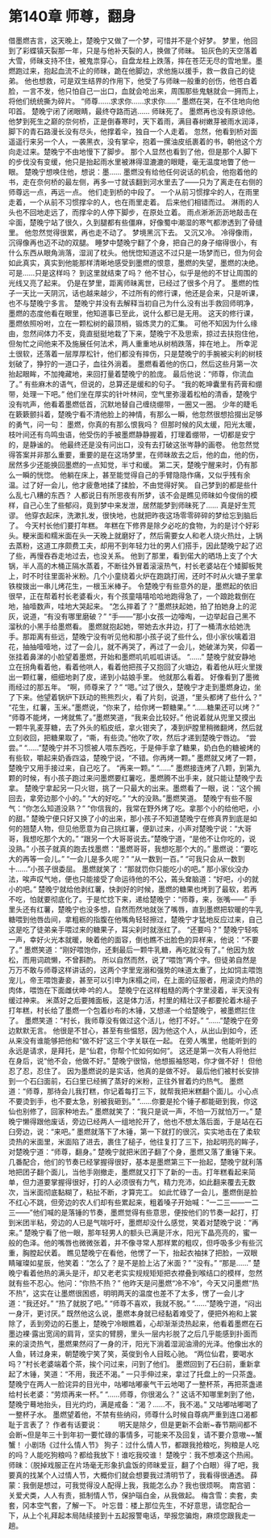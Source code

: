 # 第140章 师尊，翻身
借墨燃吉言，这天晚上，楚晚宁又做了一个梦，可惜并不是个好梦。
梦里，他回到了彩蝶镇天裂那一年，只是与他补天裂的人，换做了师昧。
铅灰色的天空落着大雪，师昧支持不住，被鬼祟穿心，自盘龙柱上跌落，摔在苍茫无尽的雪地里。墨燃跑过来，抱起血流不止的师昧，跪在他脚边，求他施以援手，救一救自己的徒弟。
他也想救，可是双生结界的作用下，他受了与师昧一般重的创伤，他苍白着脸，一言不发，他只怕自己一出口，血就会呛出来，周围那些鬼魅就会一拥而上，将他们统统撕为碎片。
“师尊……求求你……求求你……”
墨燃在哭，在不住地向他叩首。
楚晚宁闭了闭眼睛，最终夺路而逃……
师昧死了。
墨燃再也没有原谅他。
他梦到死生之巅的奈何桥，正是倒春寒时，天下着雨，满目春树嫩芽被雨水润泽，脚下的青石路漫长没有尽头，他撑着伞，独自一个人走着。
忽然，他看到桥对面遥遥行来另一个人，一袭黑衣，没有掌伞，抱着一摞油皮纸裹着的书，朝他这个方向走过来。楚晚宁不由地慢下了脚步。
那个人显然也看到了他，但是那个人脚下的步伐没有变缓，他只是抬起雨水里被淋得湿漉漉的眼睫，毫无温度地瞥了他一眼。
楚晚宁想唤住他，想说：墨……
墨燃没有给他任何说话的机会，他抱着他的书，走在奈何桥的最左侧，再多一寸就该翻到河水里去了——只为了离走在右侧的师尊远一点，再远一点。
他们走到桥的中段了。
一个从前习惯撑伞的人，在雨里走着，一个从前不习惯撑伞的人，也在雨里走着。
后来他们相错而过。
淋雨的人头也不回地走远了，而撑伞的人停下脚步，在原处立着。
雨点淅淅沥沥地敲击在伞面，楚晚宁站了很久，久到腿都有些僵麻，好像蜀中潮湿的寒气都渗透到了骨缝里。
他忽然觉得很累，再也走不动了。
梦境黑沉下去。
又沉又冷。
冷得像雨，沉得像再也迈不动的双腿。
睡梦中楚晚宁翻了个身，把自己的身子缩得很小，有什么东西从眼角淌落，湿润了枕头。他恍惚知道这不过只是一场梦而已，但为何会如此真实，真实到他能那样清晰地感受到墨燃的恨意，墨燃的失望，墨燃的决绝。
可是……只是这样吗？
到这里就结束了吗？
他不甘心，似乎是他的不甘让周围的光线又亮了起来。
仍是在梦里，距离师昧离世，已经过了很多个月了。
墨燃的性子一天比一天阴沉，话也越来越少，不过所有的修行课，他还是会来，只是听课，也不与楚晚宁多言。
楚晚宁并没有去解释当初自己为什么没有出手救回师明净，墨燃的态度他看在眼里，他知道事已至此，说什么都已是无用。
这天的修行课，墨燃依照吩咐，立在一颗松树的最顶梢，锻炼灵力的汇集。
可他不知因为什么缘由，忽然间体力不支，竟直挺挺地栽了下来，楚晚宁不及思索，掠过去扶抱住他，但匆忙之间他来不及施展任何法术，两人重重地从树梢跌落，摔在地上。
所幸泥土很软，还落着一层厚厚松针，他们都没有摔伤，只是楚晚宁的手腕被尖利的树枝划破了，狰狞的一道口子，血往外淌着。
墨燃看着他的伤口，然后这些月第一次抬起眼眸，不加掩藏地，来回打量着楚晚宁的脸庞。
最后他说：“师尊，你流血了。”
有些麻木的语气，但说的，总算还是缓和的句子。
“我的乾坤囊里有药膏和绷带，处理一下吧。”
他们坐在厚实的针叶林间，空气里弥漫着松柏的清香，楚晚宁没有吭声，他看着墨燃低首，沉默地替自己缠绕绷带，一圈又一圈。
少年的睫毛在簌簌颤抖着，楚晚宁看不清他脸上的神情，有那么一瞬，他忽然很想拾掇出足够的勇气，问一句：
墨燃，你真的有那么恨我吗？
但那时候的风太缓，阳光太暖，枝叶间还有鸟鸣虫语，他受伤的手被墨燃静静握着，打理着绷带，一切都是安宁的，是静谧的。
他最终还是没有问出口，没有去打破这张岑静的画卷。
他忽然觉得答案并非那么重要，重要的是在这场梦里，在师昧故去之后，他的血，他的伤，居然多少还能换回墨燃的一点知觉，半寸和缓。
第二天，楚晚宁醒来时，仍有那么一瞬的恍惚。
他躺在床上，甚至能觉得自己的手臂隐隐作痛，又似乎残有余温。过了好一会儿，他才疲惫地揉了揉脸，不由觉得好笑。
自己梦到的都是些什么乱七八糟的东西？
人都说日有所思夜有所梦，该不会是瞧见师昧如今俊俏的模样，自己心生了些郁闷，竟到梦中来发泄，居然能梦到师昧死了……
真是好生荒谬。
他穿衣起床，洗漱扎发，很快地，也就把昨夜这场零零碎碎的梦给忘到脑后了。
今天村长他们要打年糕。
年糕在下修界是除夕必吃的食物，为的是讨个好彩头。粳米面和糯米面在头一天晚上就磨好了，然后需要女人和老人烧火热灶，上锅去蒸粉，这道工序颇费工夫，却用不到年轻力壮的男人们搭手，因此楚晚宁起了迟了些，再慢吞吞走地过去，也没关系。
他到了那里，看到偌大的晒场上支了个大锅，半人高的木桶正隔水蒸着，不断往外冒着滚滚热气，村长老婆站在个矮脚板凳上，时不时往里面补米粉。几个小童绕着火炉在跑跳打闹，还时不时从火塘子里拿铁梭拨出一串儿烤花生，一根玉米棒子。
令楚晚宁有些意外的是，墨燃起的依旧很早，正在帮着村长老婆看火，有个孩童嘻嘻哈哈地跑得急了，一个踉跄栽倒在地，抽噎数声，哇地大哭起来。
“怎么摔着了？”墨燃扶起她，拍了拍她身上的泥灰，说道，“有没有哪里磨破？”
“手——”那小女孩一边嚎啕，一边举起自己黑不溜秋的小黑手给墨燃看。
墨燃就抱起她，带她去水井边，打了一桶清水给她洗手。那距离有些远，楚晚宁没有听见他和那小孩子说了些什么，但小家伙噙着泪花，抽抽噎噎地，过了一会儿，就不再哭了，再过了一会儿，她破涕为笑，仰着一张挂着鼻涕的小脸望着墨燃，开始和墨燃叽叽呱呱讲话。
“……”
楚晚宁就安静地立在拐角看着他，看着他哄人，看着他把孩子又抱回了火塘边，看着他从旺火里拨出一颗红薯，细细地剥了皮，递到小姑娘手里。
他就那么看着。
好像看到了墨微雨经过的那五年。
“啊，师尊来了？”
“嗯。”过了很久，楚晚宁才走到墨燃身边，坐了下来。他望着锅炉下跃动的熊熊烈火，看了片刻，说道，“里头都烤了些什么？”
“花生，红薯，玉米。”墨燃说，“你来了，给你烤一颗糖果。”
“……糖果还可以烤？”
“师尊不能烤，一烤就焦了。”墨燃笑道，“我来会比较好。”
他说着就从兜里又摸出一颗牛乳麦芽糖，去了外头的稻皮纸，拿火钳夹了，凑到炉膛里稍微翻烤，然后就立刻收回，把糖果取了，“嘶，有些烫。”他吹了吹，然后才递到楚晚宁唇边。
“尝尝。”
“……”楚晚宁并不习惯被人喂东西吃，于是伸手拿了糖果，奶白色的糖被烤的有些软，嚼起来奶香四溢，楚晚宁说，“不错。你再烤一颗。”
墨燃就又烤了一颗，楚晚宁又用手接过来，自己吃了。
“再来一颗。”
“……”
墨燃接连烤了八颗，到第九颗的时候，有小孩子跑过来问墨燃要红薯吃，墨燃腾不出手来，就只能让楚晚宁去拿。
楚晚宁拿起另一只火钳，挑了一只最大的出来。墨燃看了一眼，说：“这个搁回去，拿旁边那个小的。”
“大的好吃。”
“大的没熟。”墨燃笑道。
楚晚宁有些不服气：“你怎么知道没熟？”
“你信我的，我常在野外烤了吃。拿那个小的给他吧，小的甜。”
楚晚宁便只好又换了小的出来，那小孩子不知道楚晚宁在修真界到底是如何的翘楚人物，但见他愿意为自己挑红薯，便趴过来，小声对楚晚宁说：“大哥哥，我想吃那个大的。”
“跟另一个大哥哥说去。”楚晚宁道，“是他不让你吃的，说没熟。”
小孩子就真的跑去找墨燃：“墨燃哥哥，我想吃那个大的。”
墨燃说：“要吃大的再等一会儿。”
“一会儿是多久呢？”
“从一数到一百。”
“可我只会从一数到十……”小孩子很委屈。
墨燃就笑了：“那就罚你只能吃小的吧。”
那小家伙没办法，唉声叹气地，便也只能接受了命运待他的不公，蔫头耷脑道：“好吧，小的就小的吧。”
楚晚宁就给他剥红薯，快剥好的时候，墨燃的糖果也烤到了最软，若再不吃，怕就要彻底化了。于是忙捻下来，递给楚晚宁：“师尊，来，张嘴——”
手里头还有红薯，楚晚宁也没多想，自然而然地就张了嘴唇，直到墨燃把软暖的牛乳糖喂到他唇齿间，拿粗粝的指腹在他嘴角轻轻擦过，楚晚宁才猛地反应过来，自己这是吃了徒弟亲手喂过来的糖果子，耳尖刹时就涨红了。
“还要吗？”
楚晚宁轻咳一声，幸好火光本就暖，映着他的面容，倒也瞧不出脸色的异样来，他说：“不要了。”
墨燃笑道：“刚好喂饱你，还剩最后一颗牛乳糖，再吃就没有了。”
他因为放松，而用词疏懒，不曾斟酌。
所以自然而然，说了“喂饱”两个字。但徒弟自然是万万不敢与师尊这样讲话的，这两个字里宠溺和强势的味道太重了，比如饲主喂饱宠儿，帝王喂饱妻妾，甚至可以引申为床榻之间，在上面的征服者，用滚烫灼热的肉体，喂饱在下面雌伏呻·吟的人。
楚晚宁在这样粗糙的两个字里浸着，半天没有缓过神来。
米蒸好之后要摊面板，这是体力活，村里的精壮汉子都要抡着木槌子打年糕，村长给了墨燃一个包着纱布的木锤，又想递一个给楚晚宁，被墨燃拦住了。
墨燃笑道：“村长，我师尊没有做过这个活儿，他打不好。”
“……”楚晚宁在旁边默默无言。
他很是不甘心，甚至有些愠怒，因为他这个人，从出山到如今，还从来没有谁能够把他和“做不好”这三个字关联在一起。
在旁人嘴里，他能听到的永远是请求，是拜托，是“仙君，你帮个忙如何如何”。
这还是第一次有人将他拦在身后，说“他不会，他做不好。”
楚晚宁很恼，他想振袖怒喝，你才做不好！
但他忍了忍，忍住了。
因为墨燃说的是实话，他真的是做不好。
最后他们被村长安排到一个石臼面前，石臼里已经搁了蒸好的米粉，正往外冒着灼灼热气。
墨燃道：“师尊，那待会儿我打糕，你记着每打三下，就帮我把米糕翻个面儿。小心点不要烫到手，也不要太急，别被我砸到。”
“……你要是抡个锤子都能砸到我，你这仙也别修了，回家种地去。”
墨燃就笑了：“我只是说一声，不怕一万就怕万一。”
楚晚宁懒得跟他废话，旁边已经两人一组地抡开了，他也不想太落后面，于是站在石臼旁边，说：“来吧。”
墨燃就落下了木锤，第一下就打的很沉，实实地击在了柔软烫热的米面里，米面陷了进去，裹住了槌子，他往复打了三下，抬起明亮的眸子，对楚晚宁道：“师尊，翻身。”
楚晚宁就把米团子翻了个身，墨燃又落了重锤下来。
几番配合，他们的节奏已经掌握得很好，基本是墨燃第三下一抬起，楚晚宁就利落地把团子翻个面儿，当他手刚撤走，墨燃就又打下了新的一击。打年糕看起来简单，但力道要掌握得很好，打的人必须很有力气，精力充沛，如此翻来覆去无数次，当米面彻底黏糊了，粘扯不断，才算完工。
如此忙碌了一会儿，墨燃倒是脸不红心不跳，但旁边的农人们却有些累起来，粗着嗓子开始喊：“一二三——一二三——”他们喊的是落锤的节奏，墨燃觉得有些意思，便按他们的节奏一起打，打到米团半粘，旁边的人已是气喘吁吁，墨燃却没什么感觉，笑着对楚晚宁说：“再来。”
楚晚宁看了他一眼，那年轻男人的额头已满是汗水，阳光下晶亮亮的，蜜一般的色泽。他的嘴唇也微微张着，并不像寻常人那样累的粗叹，但呼吸多少有些沉重，胸膛起伏着。
瞧见楚晚宁在看他，他愣了一下，抬起衣袖抹了把脸，一双眼睛璀璨如星辰，他笑着：“怎么了？是不是脸上沾了米面？”
“没有。”
“那是……”
楚晚宁看着他热的满头是汗，却又老老实实规规矩矩把衣襟叠到喉结口的模样，忽然就有些不忍心。他问：“你热不热？”
他昨天是问墨燃“冷不冷”，今天又问墨燃“热不热”，这实在让墨燃很困惑，明明两天的温度也差不了太多，愣了一会儿才道：“我还好。”
“热了就脱了吧。”
“师尊不喜欢，我就不脱。”
“……”楚晚宁道，“闷出一身汗，更讨厌。”
既然他这么说，墨燃本身就已经黏着难受了，便把外袍和上裳除了，丢到旁边的石墨上，楚晚宁冷眼瞧着，心却渐渐烫热起来，他看着墨燃在石墨边裸·露出宽阔的肩背，坚实的臂膀，里头一层内衫脱了之后几乎能感到扑面而来的滚烫热气，墨燃果然闷了一身的汗，阳光下淌着湿润油滑的光泽。他像出水的人鱼，转过身来，朝楚晚宁笑了笑，英俊到令人目眩心驰。
“两位仙君，要喝水吗？”村长老婆端着个茶，挨个问过来，问到了他们。
墨燃回到了石臼前，重新拿起了木锤，笑道：“不用，我还不渴。”
一只手伸过来，拿过了托盘上的一只茶盏。
楚晚宁在两人一脸诧异的目光中，咕嘟咕嘟豪气干云地喝了一整杯茶，再把茶盏递给村长老婆：“劳烦再来一杯。”
“……师尊，你很渴么？”
这话不知哪里刺到了他，楚晚宁蓦地抬头，目光灼灼，满是戒备：“渴？……不，我不渴。”
又咕嘟咕嘟喝了一整杯子水。
墨燃望着他，不禁有些纳闷，师尊什么时候自尊病严重到连口渴都耻于言表了？
作者有话要说：　　
明天是除夕，但是更新不会断~春节期间都不会断~但是年三十到年初一要忙碌的事情多，可能来不及回复，请不要介意嗷~~蟹蟹！
小剧场《过什么情人节》
狗子：过什么情人节，都跟我抢粮吃，狗粮是人吃的吗？人能吃狗粮吗？都给我放下！谁吃我咬谁！
楚晚宁：我不想凑这个热闹。
师昧：（脱掉戏服正在片场毫无形象扒盒饭的师昧爱豆，翻了个白眼）得了吧，我要真的找某个人过情人节，大概你们就会想要我过清明节了，我看得很通透。
薛蒙：我倒是想过，可我觉得没人配得上我，我能怎么办？我也很烦啊。
南宫驷：关爱犬类，人人有责，抵制情人节，保护瑙白金，从我做起。
梅含雪：卖套，卖套，冈本空气套，了解一下。
叶忘昔：楼上那位先生，不好意思，请您配合一下，从上个礼拜起本局陆续接到十五起报警电话，举报您骗炮，麻烦您跟我走一趟。
